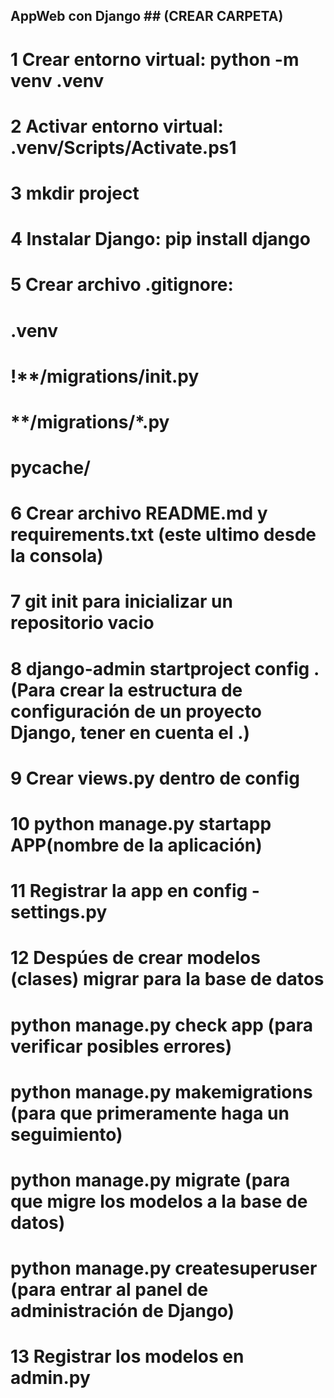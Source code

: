 ## AppWeb con Django ## (CREAR CARPETA)

# 1 Crear entorno virtual: python -m venv .venv

# 2 Activar entorno virtual: .venv/Scripts/Activate.ps1

# 3 mkdir project

# 4 Instalar Django: pip install django

# 5 Crear archivo .gitignore:
# .venv
# !**/migrations/__init__.py
# **/migrations/*.py
# __pycache__/

# 6 Crear archivo README.md y requirements.txt (este ultimo desde la consola)

# 7 git init para inicializar un repositorio vacio

# 8 django-admin startproject config . (Para crear la estructura de configuración de un proyecto Django, tener en cuenta el .) 

# 9 Crear views.py dentro de config

# 10 python manage.py startapp APP(nombre de la aplicación)

# 11 Registrar la app en config - settings.py

# 12 Despúes de crear modelos (clases) migrar para la base de datos
# python manage.py check app (para verificar posibles errores)
# python manage.py makemigrations (para que primeramente haga un seguimiento)
# python manage.py migrate (para que migre los modelos a la base de datos)
# python manage.py createsuperuser (para entrar al panel de administración de Django)

# 13 Registrar los modelos en admin.py